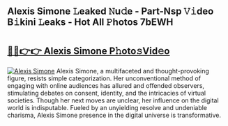 ## Alexis Simone 𝙻eaked 𝙽u𝚍e - Part-Nsp 𝚅𝚒deo B𝚒kini 𝙻eaks - Hot All 𝙿hotos 7bEWH

# <h2><a href="http://ld0anu6.urlbe.top/?page=Alexis+Simone">🔗🔗👉👉 Alexis Simone P𝚑oto𝚜Vid𝚎o</a></h2>

[![Alexis Simone](https://i.imgur.com/eBuTRDB.gif)](http://ld0anu6.urlbe.top/?page=Alexis+Simone)
Alexis Simone, a multifaceted and thought-provoking figure, resists simple categorization. Her unconventional method of engaging with online audiences has allured and offended observers, stimulating debates on consent, identity, and the intricacies of virtual societies. Though her next moves are unclear, her influence on the digital world is indisputable. Fueled by an unyielding resolve and undeniable charisma, Alexis Simone presence in the digital universe is transformative.
